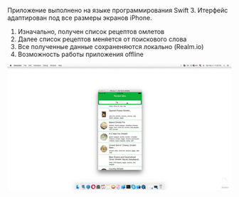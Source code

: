 
 Приложение выполнено на языке программирования Swift 3. Итерфейс адаптирован под все размеры экранов iPhone.
1. Изначально, получен список рецептов омлетов
2. Далее список рецептов меняется от поискового слова
3. Все полученные данные сохраненяются локально (Realm.io)
4. Возможность работы приложения offline

![Alt text](https://github.com/granchenkooleg/DeliciousOmelet/blob/master/DelishiousOmelet.gif?raw=true "DeliciousOmelet")


